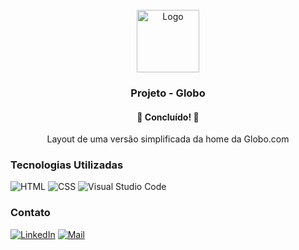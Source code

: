 <div id="top"></div>
<!-- PROJECT LOGO -->
<br />
<div align="center">
  <a href="https://github.com/picinelli/projeto-globo">
    <img src="https://bootcampra.notion.site/image/https%3A%2F%2Fs3-us-west-2.amazonaws.com%2Fsecure.notion-static.com%2F417fa247-489d-4658-a818-d2c8b7e2021c%2Fglobocom.png?table=block&id=5212748a-5d40-42ac-8f1e-1e9fb11d9a94&spaceId=f797e032-5eb2-4c9d-beb7-cd7181e19e47&width=250&userId=&cache=v2" alt="Logo" width="100">
  </a>

<h3 align="center">Projeto - Globo</h3>
  <h4 align="center"> 
	🚀 Concluído! 🚀
  </h4>
  <p align="center">
     Layout de uma versão simplificada da home da Globo.com
    <br />
</div>

### Tecnologias Utilizadas

![HTML](https://img.shields.io/badge/HTML-239120?style=for-the-badge&logo=html5&logoColor=white)
![CSS](https://img.shields.io/badge/CSS-239120?&style=for-the-badge&logo=css3&logoColor=white)
![Visual Studio Code](https://img.shields.io/badge/Visual%20Studio%20Code-0078d7.svg?style=for-the-badge&logo=visual-studio-code&logoColor=white)

<!-- CONTACT -->

### Contato

[![LinkedIn][linkedin-shield]][linkedin-url]
[![Mail][mail-shield]][mail-url]

<!-- MARKDOWN LINKS & IMAGES -->
<!-- https://www.markdownguide.org/basic-syntax/#reference-style-links -->

[linkedin-shield]: https://img.shields.io/badge/-LinkedIn-black.svg?style=for-the-badge&logo=linkedin&colorB=blue
[linkedin-url]: https://www.linkedin.com/in/pedro-ivo-brum-cinelli//
[mail-shield]: https://img.shields.io/badge/Gmail-D14836?style=for-the-badge&logo=gmail&logoColor=white
[mail-url]: mailto:cinelli.dev@gmail.com
